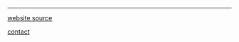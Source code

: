 ---

[website source](https://github.com/lappn99/nathanlapp.xyz)

[contact](mailto:nathanglapp@gmail.com)